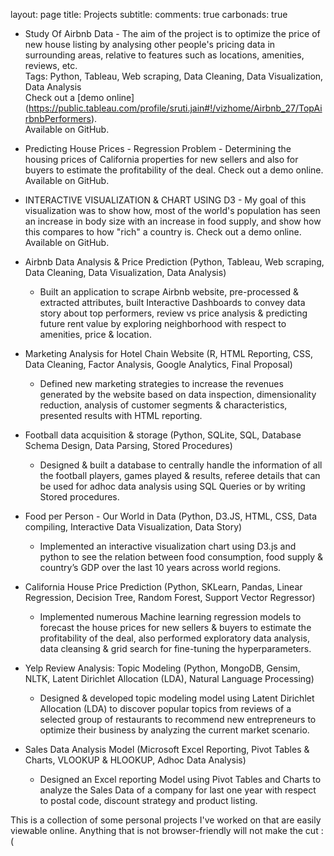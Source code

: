 layout: page
title: Projects
subtitle: 
comments: true
carbonads: true


- Study Of Airbnb Data - The aim of the project is to optimize the price of new house listing by analysing other people's pricing data in surrounding areas, relative to features such as locations, amenities, reviews, etc.   
  Tags: Python, Tableau, Web scraping, Data Cleaning, Data Visualization, Data Analysis  
  Check out a [demo online] (https://public.tableau.com/profile/sruti.jain#!/vizhome/Airbnb_27/TopAirbnbPerformers).   
  Available on GitHub.

- Predicting House Prices - Regression Problem - Determining the housing prices of California properties for new sellers and also for buyers to estimate the profitability of the deal.  Check out a demo online. 
  Available on GitHub.

- INTERACTIVE VISUALIZATION & CHART USING D3 - My goal of this visualization was to show how, most of the world's population has seen an increase in body size with an increase in food supply, and show how this compares to how "rich" a country is.  Check out a demo online. Available on GitHub.
- Airbnb Data Analysis & Price Prediction (Python, Tableau, Web scraping, Data Cleaning, Data Visualization, Data Analysis)                                                                                                                               
  - Built an application to scrape Airbnb website, pre-processed & extracted attributes, built Interactive Dashboards to convey data story about top performers, review vs price analysis & predicting future rent value by exploring neighborhood with respect to amenities, price & location.
- Marketing Analysis for Hotel Chain Website (R, HTML Reporting, CSS, Data Cleaning, Factor Analysis, Google Analytics, Final Proposal)                                                                                                             
  - Defined new marketing strategies to increase the revenues generated by the website based on data inspection, dimensionality reduction, analysis of customer segments & characteristics, presented results with HTML reporting.
- Football data acquisition & storage (Python, SQLite, SQL, Database Schema Design, Data Parsing, Stored Procedures)
  - Designed & built a database to centrally handle the information of all the football players, games played & results, referee details that can be used for adhoc data analysis using SQL Queries or by writing Stored procedures.
- Food per Person - Our World in Data (Python, D3.JS, HTML, CSS, Data compiling, Interactive Data Visualization, Data Story) 
  - Implemented an interactive visualization chart using D3.js and python to see the relation between food consumption, food supply & country’s GDP over the last 10 years across world regions.
- California House Price Prediction (Python, SKLearn, Pandas, Linear Regression, Decision Tree, Random Forest, Support Vector Regressor)
  - Implemented numerous Machine learning regression models to forecast the house prices for new sellers & buyers to estimate the profitability of the deal, also performed exploratory data analysis, data cleansing & grid search for fine-tuning the hyperparameters.
- Yelp Review Analysis: Topic Modeling (Python, MongoDB, Gensim, NLTK, Latent Dirichlet Allocation (LDA), Natural Language Processing)
  - Designed & developed topic modeling model using Latent Dirichlet Allocation (LDA) to discover popular topics from reviews of a selected group of restaurants to recommend new entrepreneurs to optimize their business by analyzing the current market scenario.
- Sales Data Analysis Model (Microsoft Excel Reporting, Pivot Tables & Charts, VLOOKUP & HLOOKUP, Adhoc Data Analysis)
  - Designed an Excel reporting Model using Pivot Tables and Charts to analyze the Sales Data of a company for last one year with respect to postal code, discount strategy and product listing.

This is a collection of some personal projects I've worked on that are easily viewable online. Anything that is not browser-friendly will not make the cut :(


